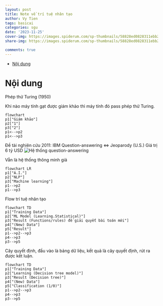 ```yaml
---
layout: post
title: Note về trí tuệ nhân tạo
author: Vy Tien
tags: basicai
categories: sgu
date: '2023-11-25'
cover-img: https://images.spiderum.com/sp-thumbnails/58828ed0828311ebb2950b074b6d605f.jpg
share-img: https://images.spiderum.com/sp-thumbnails/58828ed0828311ebb2950b074b6d605f.jpg

comments: true
---
```



<ul>
<li><a href="#nội-dung">Nội dung</a></li>
</ul>


# Nội dung

Phép thử Turing (1950)

Khi nào máy tính gạt được giám khảo thì máy tính đó pass phép thử Turing.

```mermaid
flowchart
p1["Giám khảo"]
p2["1"]
p3["2"]
p1<-->p2
p1<-->p3
```
Đề tài nghiên cứu
2011: IBM Question-answering <=> Jeoparody (U.S.)
Giá trị 6 tỷ USD 
![Hệ thống question-answering](https://static01.nyt.com/images/2010/06/20/magazine/20Computer-span/20Computer-span-articleLarge-v2.jpg?quality=75&auto=webp&disable=upscale)

Vẫn là hệ thống thông minh giả

```mermaid
flowchart LR
p1["A.I."]
p2["NLP"]
p3["Machine learning"]
p1-->p2
p1-->p3
```
Flow trí tuệ nhân tạo
```mermaid
flowchart TD
p1["Training Data"]
p2["ML Model (Learning.Statistical)"]
p3["Result (Functions/rules) để giải quyết bài toán mới"]
p4["(New) Data"]
p5["Result"]
p1-->p2-->p3
p4-->p3
p3-->p5
```

Cây quyết định, đầu vào là bảng dữ liệu, kết quả là cây quyết định, rút ra được kết luận.

```mermaid
flowchart TD
p1["Training Data"]
p2["Learning (Decision tree model)"]
p3["Result (Decision tree)"]
p4["(New) Data"]
p5["Classification (1/0)"]
p1-->p2-->p3
p4-->p3
p3-->p5
```

